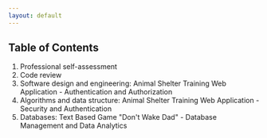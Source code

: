 ```yaml
---
layout: default
---
```

## Table of Contents
1. Professional self-assessment
2. Code review
3. Software design and engineering: Animal Shelter Training Web Application - Authentication and Authorization
4. Algorithms and data structure: Animal Shelter Training Web Application - Security and Authentication
5. Databases: Text Based Game "Don't Wake Dad" - Database Management and Data Analytics

